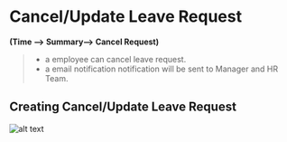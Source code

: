 Cancel/Update Leave Request
==========

**(Time --> Summary--> Cancel Request)**

>- a employee can cancel leave request.
>- a email notification notification will be sent to Manager and HR Team.


Creating Cancel/Update Leave Request
-----
![alt text](../../images/timesheets/leave-request-cancel.png "Time")